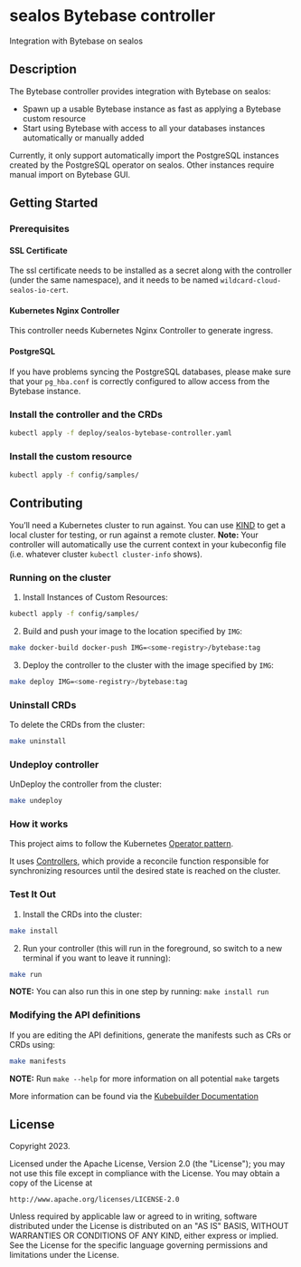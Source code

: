 # sealos Bytebase controller
Integration with Bytebase on sealos

## Description
The Bytebase controller provides integration with Bytebase on sealos:

* Spawn up a usable Bytebase instance as fast as applying a Bytebase custom resource
* Start using Bytebase with access to all your databases instances automatically or manually added

Currently, it only support automatically import the PostgreSQL instances created by the PostgreSQL operator on sealos. Other instances require manual import on Bytebase GUI.

## Getting Started

### Prerequisites
#### SSL Certificate
The ssl certificate needs to be installed as a secret along with the controller (under the same namespace), and it needs to be named `wildcard-cloud-sealos-io-cert`.
#### Kubernetes Nginx Controller
This controller needs Kubernetes Nginx Controller to generate ingress.
#### PostgreSQL
If you have problems syncing the PostgreSQL databases, please make sure that your `pg_hba.conf` is correctly configured to allow access from the Bytebase instance.
### Install the controller and the CRDs

``` sh
kubectl apply -f deploy/sealos-bytebase-controller.yaml
```
### Install the custom resource

``` sh
kubectl apply -f config/samples/
```

## Contributing
You’ll need a Kubernetes cluster to run against. You can use [KIND](https://sigs.k8s.io/kind) to get a local cluster for testing, or run against a remote cluster.
**Note:** Your controller will automatically use the current context in your kubeconfig file (i.e. whatever cluster `kubectl cluster-info` shows).

### Running on the cluster
1. Install Instances of Custom Resources:

```sh
kubectl apply -f config/samples/
```

2. Build and push your image to the location specified by `IMG`:

```sh
make docker-build docker-push IMG=<some-registry>/bytebase:tag
```

3. Deploy the controller to the cluster with the image specified by `IMG`:

```sh
make deploy IMG=<some-registry>/bytebase:tag
```

### Uninstall CRDs
To delete the CRDs from the cluster:

```sh
make uninstall
```

### Undeploy controller
UnDeploy the controller from the cluster:

```sh
make undeploy
```

### How it works
This project aims to follow the Kubernetes [Operator pattern](https://kubernetes.io/docs/concepts/extend-kubernetes/operator/).

It uses [Controllers](https://kubernetes.io/docs/concepts/architecture/controller/),
which provide a reconcile function responsible for synchronizing resources until the desired state is reached on the cluster.

### Test It Out
1. Install the CRDs into the cluster:

```sh
make install
```

2. Run your controller (this will run in the foreground, so switch to a new terminal if you want to leave it running):

```sh
make run
```

**NOTE:** You can also run this in one step by running: `make install run`

### Modifying the API definitions
If you are editing the API definitions, generate the manifests such as CRs or CRDs using:

```sh
make manifests
```

**NOTE:** Run `make --help` for more information on all potential `make` targets

More information can be found via the [Kubebuilder Documentation](https://book.kubebuilder.io/introduction.html)

## License

Copyright 2023.

Licensed under the Apache License, Version 2.0 (the "License");
you may not use this file except in compliance with the License.
You may obtain a copy of the License at

    http://www.apache.org/licenses/LICENSE-2.0

Unless required by applicable law or agreed to in writing, software
distributed under the License is distributed on an "AS IS" BASIS,
WITHOUT WARRANTIES OR CONDITIONS OF ANY KIND, either express or implied.
See the License for the specific language governing permissions and
limitations under the License.
